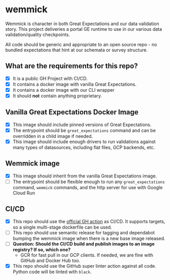 # wemmick

Wemmick is character in both Great Expectations and our data validation story.
This project deliveries a portal GE runtime to use in our various data validation/quality checkpoints.

All code should be generic and appropriate to an open source repo - no bundled expectations that hint at our schemata or survey structure.

## What are the requirements for this repo?

- [x] It is a public GH Project with CI/CD.
- [x] It contains a docker image with vanilla Great Expectations.
- [x] It contains a docker image with our CLI wrapper
- [x] It should **not** contain anything proprietary.

## Vanilla Great Expectations Docker Image

- [x] This image should include pinned versions of Great Expectations.
- [x] The entrypoint should be `great_expectations` command and can be overridden in a child image if needed.
- [x] This image should include enough drivers to run validations against many types of datasources, including flat files, GCP backends, etc.

## Wemmick image

- [x] This image should inherit from the vanilla Great Expectations image.
- [ ] The entrypoint should be flexible enough to run any `great_expectations` command, `wemmick` commands, and the http server for use with Google Cloud Run

## CI/CD

- [x] This repo should use the [official GH action](https://github.com/marketplace/actions/build-and-push-docker-images#target) as CI/CD. It supports targets, so a single multi-stage dockerfile can be used.
- [ ] This repo should use semantic release for tagging and dependabot bumping the wemmick image when there is a new base image released.
- [ ] **Question: Should the CI/CD build and publish images to an image registry? If so, which one?**
  - GCR for fast pull in our GCP clients. If needed, we are fine with GitHub and Docker Hub too.
- [x] This repo should use the GitHub super linter action against all code. Python code will be linted with `black`.
